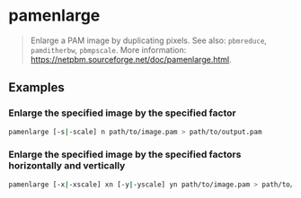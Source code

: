 # pamenlarge

> Enlarge a PAM image by duplicating pixels. See also: `pbmreduce`, `pamditherbw`, `pbmpscale`. More information: <https://netpbm.sourceforge.net/doc/pamenlarge.html>.

## Examples

### Enlarge the specified image by the specified factor

```bash
pamenlarge [-s|-scale] n path/to/image.pam > path/to/output.pam
```

### Enlarge the specified image by the specified factors horizontally and vertically

```bash
pamenlarge [-x|-xscale] xn [-y|-yscale] yn path/to/image.pam > path/to/output.pam
```
